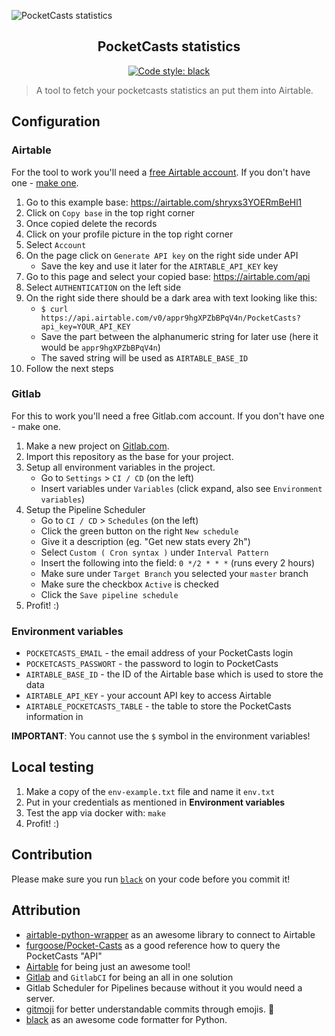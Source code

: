 ![PocketCasts statistics](https://raw.github.com/niklas-heer/pocketcasts-stats/master/.github/img/screenshot_01.png "Airtable Dashboard")
<h2 align="center">PocketCasts statistics</h2>

<p align="center">
    <a href="https://github.com/ambv/black"><img alt="Code style: black" src="https://img.shields.io/badge/code%20style-black-000000.svg"></a>
</p>

> A tool to fetch your pocketcasts statistics an put them into Airtable.

## Configuration

### Airtable

For the tool to work you'll need a [free Airtable account](https://airtable.com/invite/r/V2q23fXk). If you don't have one - [make one](https://airtable.com/invite/r/V2q23fXk).

1. Go to this example base: https://airtable.com/shryxs3YOERmBeHl1
2. Click on `Copy base` in the top right corner
3. Once copied delete the records
4. Click on your profile picture in the top right corner
5. Select `Account`
6. On the page click on `Generate API key` on the right side under API
    * Save the key and use it later for the `AIRTABLE_API_KEY` key
7. Go to this page and select your copied base: https://airtable.com/api
8. Select `AUTHENTICATION` on the left side
9. On the right side there should be a dark area with text looking like this:
    * `$ curl https://api.airtable.com/v0/appr9hgXPZbBPqV4n/PocketCasts?api_key=YOUR_API_KEY`
    * Save the part between the alphanumeric string for later use (here it would be `appr9hgXPZbBPqV4n`)
    * The saved string will be used as `AIRTABLE_BASE_ID`
10. Follow the next steps

### Gitlab

For this to work you'll need a free Gitlab.com account. If you don't have one - make one.

1. Make a new project on [Gitlab.com](https://gitlab.com).
2. Import this repository as the base for your project.
3. Setup all environment variables in the project.
    * Go to `Settings` > `CI / CD` (on the left)
    * Insert variables under `Variables` (click expand, also see `Environment variables`)
4. Setup the Pipeline Scheduler
    * Go to `CI / CD` > `Schedules` (on the left)
    * Click the green button on the right `New schedule`
    * Give it a description (eg. "Get new stats every 2h")
    * Select `Custom ( Cron syntax )` under `Interval Pattern`
    * Insert the following into the field: `0 */2 * * *` (runs every 2 hours)
    * Make sure under `Target Branch` you selected your `master` branch
    * Make sure the checkbox `Active` is checked
    * Click the `Save pipeline schedule`
5. Profit! :)

### Environment variables

* `POCKETCASTS_EMAIL` - the email address of your PocketCasts login
* `POCKETCASTS_PASSWORT` - the password to login to PocketCasts
* `AIRTABLE_BASE_ID` - the ID of the Airtable base which is used to store the data
* `AIRTABLE_API_KEY` - your account API key to access Airtable
* `AIRTABLE_POCKETCASTS_TABLE` - the table to store the PocketCasts information in

__IMPORTANT__: You cannot use the `$` symbol in the environment variables!

## Local testing

1. Make a copy of the `env-example.txt` file and name it `env.txt`
2. Put in your credentials as mentioned in __Environment variables__
3. Test the app via docker with: `make`
4. Profit! :)

## Contribution

Please make sure you run [`black`](https://github.com/ambv/black) on your code before you commit it!

## Attribution

* [airtable-python-wrapper](https://github.com/gtalarico/airtable-python-wrapper) as an awesome library to connect to Airtable
* [furgoose/Pocket-Casts](https://github.com/furgoose/Pocket-Casts) as a good reference how to query the PocketCasts "API"
* [Airtable](https://airtable.com/invite/r/V2q23fXk) for being just an awesome tool!
* [Gitlab](https://gitlab.com) and `GitlabCI` for being an all in one solution
* Gitlab Scheduler for Pipelines because without it you would need a server.
* [gitmoji](https://gitmoji.carloscuesta.me/) for better understandable commits through emojis. :tada:
* [black](https://github.com/ambv/black) as an awesome code formatter for Python.

